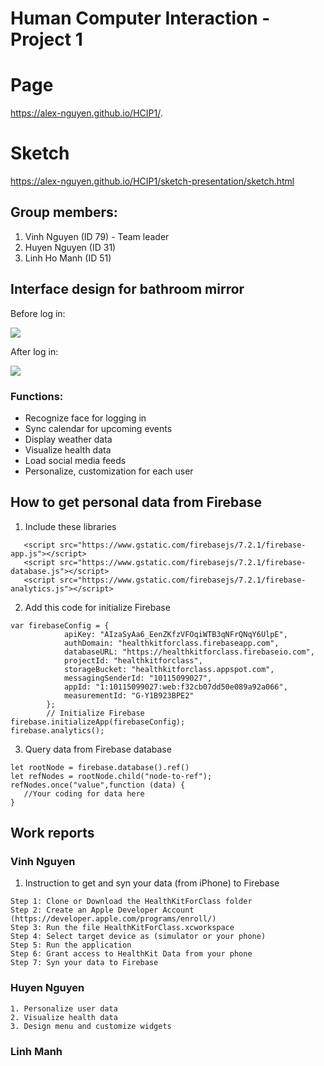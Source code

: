 # Human Computer Interaction - Project 1
# Page
https://alex-nguyen.github.io/HCIP1/.

# Sketch
https://alex-nguyen.github.io/HCIP1/sketch-presentation/sketch.html

## Group members:
1. Vinh Nguyen (ID 79) - Team leader
2. Huyen Nguyen (ID 31)
3. Linh Ho Manh (ID 51)

## Interface design for bathroom mirror

Before log in:

![](https://alex-nguyen.github.io/P1.7/sketch-presentation/images/before.png)

After log in:

![](https://alex-nguyen.github.io/P1.7/sketch-presentation/images/p1.group7.png)


### Functions:
- Recognize face for logging in
- Sync calendar for upcoming events
- Display weather data
- Visualize health data
- Load social media feeds
- Personalize, customization for each user

## How to get personal data from Firebase

1. Include these libraries
```
   <script src="https://www.gstatic.com/firebasejs/7.2.1/firebase-app.js"></script>
   <script src="https://www.gstatic.com/firebasejs/7.2.1/firebase-database.js"></script>
   <script src="https://www.gstatic.com/firebasejs/7.2.1/firebase-analytics.js"></script>
```
2. Add this code for initialize Firebase
````
var firebaseConfig = {
            apiKey: "AIzaSyAa6_EenZKfzVFOqiWTB3qNFrQNqY6UlpE",
            authDomain: "healthkitforclass.firebaseapp.com",
            databaseURL: "https://healthkitforclass.firebaseio.com",
            projectId: "healthkitforclass",
            storageBucket: "healthkitforclass.appspot.com",
            messagingSenderId: "10115099027",
            appId: "1:10115099027:web:f32cb07dd50e089a92a066",
            measurementId: "G-Y1B923BPE2"
        };
        // Initialize Firebase
firebase.initializeApp(firebaseConfig);
firebase.analytics();
````
3. Query data from Firebase database
````
let rootNode = firebase.database().ref()
let refNodes = rootNode.child("node-to-ref");
refNodes.once("value",function (data) {
   //Your coding for data here
}
````

## Work reports
### Vinh Nguyen 
1. Instruction to get and syn your data (from iPhone) to Firebase
````
Step 1: Clone or Download the HealthKitForClass folder
Step 2: Create an Apple Developer Account (https://developer.apple.com/programs/enroll/)
Step 3: Run the file HealthKitForClass.xcworkspace
Step 4: Select target device as (simulator or your phone)
Step 5: Run the application
Step 6: Grant access to HealthKit Data from your phone
Step 7: Syn your data to Firebase

````

### Huyen Nguyen
````
1. Personalize user data
2. Visualize health data
3. Design menu and customize widgets
````
### Linh Manh
